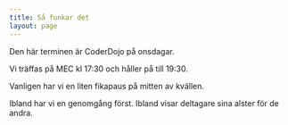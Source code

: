 ```yaml
---
title: Så funkar det
layout: page
---
```


Den här terminen är CoderDojo på onsdagar.

Vi träffas på MEC kl 17:30 och håller på till 19:30.

Vanligen har vi en liten fikapaus på mitten av kvällen.

Ibland har vi en genomgång först. Ibland visar deltagare sina alster för de andra.
